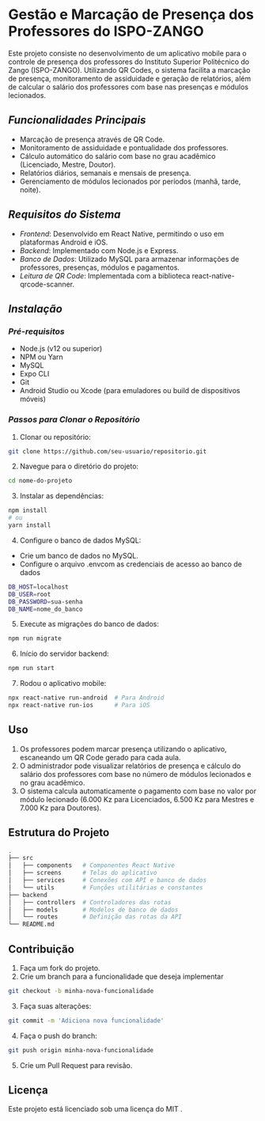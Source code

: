 # Gestão e Marcação de Presença dos Professores do ISPO-ZANGO

Este projeto consiste no desenvolvimento de um aplicativo mobile para o controle de presença dos professores do Instituto Superior Politécnico do Zango (ISPO-ZANGO). Utilizando QR Codes, o sistema facilita a marcação de presença, monitoramento de assiduidade e geração de relatórios, além de calcular o salário dos professores com base nas presenças e módulos lecionados.

## *Funcionalidades Principais*

- Marcação de presença através de QR Code.
- Monitoramento de assiduidade e pontualidade dos professores.
- Cálculo automático do salário com base no grau acadêmico (Licenciado, Mestre, Doutor).
- Relatórios diários, semanais e mensais de presença.
- Gerenciamento de módulos lecionados por períodos (manhã, tarde, noite).

## *Requisitos do Sistema*

- *Frontend*: Desenvolvido em React Native, permitindo o uso em plataformas Android e iOS.
- *Backend*: Implementado com Node.js e Express.
- *Banco de Dados*: Utilizado MySQL para armazenar informações de professores, presenças, módulos e pagamentos.
- *Leitura de QR Code*: Implementada com a biblioteca react-native-qrcode-scanner.

## *Instalação*
### *Pré-requisitos*

- Node.js (v12 ou superior)
- NPM ou Yarn
- MySQL
- Expo CLI
- Git
- Android Studio ou Xcode (para emuladores ou build de dispositivos móveis)

### *Passos para Clonar o Repositório*

1. Clonar ou repositório:
```bash
git clone https://github.com/seu-usuario/repositorio.git
```
2. Navegue para o diretório do projeto:
```bash
cd nome-do-projeto
```
3. Instalar as dependências:
```bash
npm install
# ou
yarn install
```
4. Configure o banco de dados MySQL:

- Crie um banco de dados no MySQL.
- Configure o arquivo .envcom as credenciais de acesso ao banco de dados
```bash
DB_HOST=localhost
DB_USER=root
DB_PASSWORD=sua-senha
DB_NAME=nome_do_banco
```

5. Execute as migrações do banco de dados:
```bash
npm run migrate
```
6. Início do servidor backend:
```bash
npm run start
```
7. Rodou o aplicativo mobile:
```bash
npx react-native run-android  # Para Android
npx react-native run-ios      # Para iOS
```

## Uso

1. Os professores podem marcar presença utilizando o aplicativo, escaneando um QR Code gerado para cada aula.
2. O administrador pode visualizar relatórios de presença e cálculo do salário dos professores com base no número de módulos lecionados e no grau acadêmico.
3. O sistema calcula automaticamente o pagamento com base no valor por módulo lecionado (6.000 Kz para Licenciados, 6.500 Kz para Mestres e 7.000 Kz para Doutores).

## Estrutura do Projeto

```bash
.
├── src
│   ├── components   # Componentes React Native
│   ├── screens      # Telas do aplicativo
│   ├── services     # Conexões com API e banco de dados
│   └── utils        # Funções utilitárias e constantes
├── backend
│   ├── controllers  # Controladores das rotas
│   ├── models       # Modelos de banco de dados
│   └── routes       # Definição das rotas da API
└── README.md

```


## Contribuição

1. Faça um fork do projeto.
2. Crie um branch para a funcionalidade que deseja implementar
```bash
git checkout -b minha-nova-funcionalidade
```
3. Faça suas alterações:
```bash
git commit -m 'Adiciona nova funcionalidade'
```
4. Faça o push do branch:
```bash
git push origin minha-nova-funcionalidade
```
5. Crie um Pull Request para revisão.

## Licença

Este projeto está licenciado sob uma licença do MIT .
